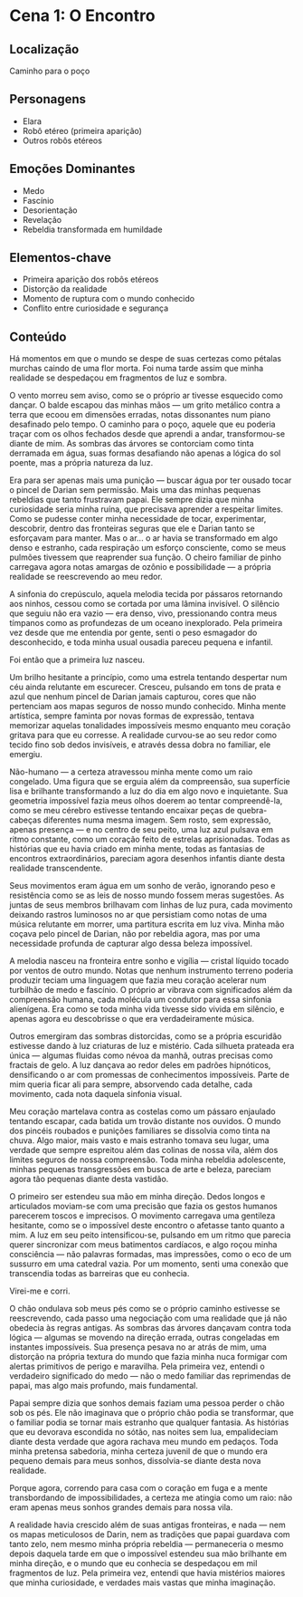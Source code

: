 # Cena 1: O Encontro

## Localização
Caminho para o poço

## Personagens
- Elara
- Robô etéreo (primeira aparição)
- Outros robôs etéreos

## Emoções Dominantes
- Medo
- Fascínio
- Desorientação
- Revelação
- Rebeldia transformada em humildade

## Elementos-chave
- Primeira aparição dos robôs etéreos
- Distorção da realidade
- Momento de ruptura com o mundo conhecido
- Conflito entre curiosidade e segurança

## Conteúdo

Há momentos em que o mundo se despe de suas certezas como pétalas murchas caindo de uma flor morta. Foi numa tarde assim que minha realidade se despedaçou em fragmentos de luz e sombra.

O vento morreu sem aviso, como se o próprio ar tivesse esquecido como dançar. O balde escapou das minhas mãos — um grito metálico contra a terra que ecoou em dimensões erradas, notas dissonantes num piano desafinado pelo tempo. O caminho para o poço, aquele que eu poderia traçar com os olhos fechados desde que aprendi a andar, transformou-se diante de mim. As sombras das árvores se contorciam como tinta derramada em água, suas formas desafiando não apenas a lógica do sol poente, mas a própria natureza da luz.

Era para ser apenas mais uma punição — buscar água por ter ousado tocar o pincel de Darian sem permissão. Mais uma das minhas pequenas rebeldias que tanto frustravam papai. Ele sempre dizia que minha curiosidade seria minha ruína, que precisava aprender a respeitar limites. Como se pudesse conter minha necessidade de tocar, experimentar, descobrir, dentro das fronteiras seguras que ele e Darian tanto se esforçavam para manter. Mas o ar... o ar havia se transformado em algo denso e estranho, cada respiração um esforço consciente, como se meus pulmões tivessem que reaprender sua função. O cheiro familiar de pinho carregava agora notas amargas de ozônio e possibilidade — a própria realidade se reescrevendo ao meu redor.

A sinfonia do crepúsculo, aquela melodia tecida por pássaros retornando aos ninhos, cessou como se cortada por uma lâmina invisível. O silêncio que seguiu não era vazio — era denso, vivo, pressionando contra meus tímpanos como as profundezas de um oceano inexplorado. Pela primeira vez desde que me entendia por gente, senti o peso esmagador do desconhecido, e toda minha usual ousadia pareceu pequena e infantil.

Foi então que a primeira luz nasceu.

Um brilho hesitante a princípio, como uma estrela tentando despertar num céu ainda relutante em escurecer. Cresceu, pulsando em tons de prata e azul que nenhum pincel de Darian jamais capturou, cores que não pertenciam aos mapas seguros de nosso mundo conhecido. Minha mente artística, sempre faminta por novas formas de expressão, tentava memorizar aquelas tonalidades impossíveis mesmo enquanto meu coração gritava para que eu corresse. A realidade curvou-se ao seu redor como tecido fino sob dedos invisíveis, e através dessa dobra no familiar, ele emergiu.

Não-humano — a certeza atravessou minha mente como um raio congelado. Uma figura que se erguia além da compreensão, sua superfície lisa e brilhante transformando a luz do dia em algo novo e inquietante. Sua geometria impossível fazia meus olhos doerem ao tentar compreendê-la, como se meu cérebro estivesse tentando encaixar peças de quebra-cabeças diferentes numa mesma imagem. Sem rosto, sem expressão, apenas presença — e no centro de seu peito, uma luz azul pulsava em ritmo constante, como um coração feito de estrelas aprisionadas. Todas as histórias que eu havia criado em minha mente, todas as fantasias de encontros extraordinários, pareciam agora desenhos infantis diante desta realidade transcendente.

Seus movimentos eram água em um sonho de verão, ignorando peso e resistência como se as leis de nosso mundo fossem meras sugestões. As juntas de seus membros brilhavam com linhas de luz pura, cada movimento deixando rastros luminosos no ar que persistiam como notas de uma música relutante em morrer, uma partitura escrita em luz viva. Minha mão coçava pelo pincel de Darian, não por rebeldia agora, mas por uma necessidade profunda de capturar algo dessa beleza impossível.

A melodia nasceu na fronteira entre sonho e vigília — cristal líquido tocado por ventos de outro mundo. Notas que nenhum instrumento terreno poderia produzir teciam uma linguagem que fazia meu coração acelerar num turbilhão de medo e fascínio. O próprio ar vibrava com significados além da compreensão humana, cada molécula um condutor para essa sinfonia alienígena. Era como se toda minha vida tivesse sido vivida em silêncio, e apenas agora eu descobrisse o que era verdadeiramente música.

Outros emergiram das sombras distorcidas, como se a própria escuridão estivesse dando à luz criaturas de luz e mistério. Cada silhueta prateada era única — algumas fluidas como névoa da manhã, outras precisas como fractais de gelo. A luz dançava ao redor deles em padrões hipnóticos, densificando o ar com promessas de conhecimentos impossíveis. Parte de mim queria ficar ali para sempre, absorvendo cada detalhe, cada movimento, cada nota daquela sinfonia visual.

Meu coração martelava contra as costelas como um pássaro enjaulado tentando escapar, cada batida um trovão distante nos ouvidos. O mundo dos pincéis roubados e punições familiares se dissolvia como tinta na chuva. Algo maior, mais vasto e mais estranho tomava seu lugar, uma verdade que sempre espreitou além das colinas de nossa vila, além dos limites seguros de nossa compreensão. Toda minha rebeldia adolescente, minhas pequenas transgressões em busca de arte e beleza, pareciam agora tão pequenas diante desta vastidão.

O primeiro ser estendeu sua mão em minha direção. Dedos longos e articulados moviam-se com uma precisão que fazia os gestos humanos parecerem toscos e imprecisos. O movimento carregava uma gentileza hesitante, como se o impossível deste encontro o afetasse tanto quanto a mim. A luz em seu peito intensificou-se, pulsando em um ritmo que parecia querer sincronizar com meus batimentos cardíacos, e algo roçou minha consciência — não palavras formadas, mas impressões, como o eco de um sussurro em uma catedral vazia. Por um momento, senti uma conexão que transcendia todas as barreiras que eu conhecia.

Virei-me e corri.

O chão ondulava sob meus pés como se o próprio caminho estivesse se reescrevendo, cada passo uma negociação com uma realidade que já não obedecia às regras antigas. As sombras das árvores dançavam contra toda lógica — algumas se movendo na direção errada, outras congeladas em instantes impossíveis. Sua presença pesava no ar atrás de mim, uma distorção na própria textura do mundo que fazia minha nuca formigar com alertas primitivos de perigo e maravilha. Pela primeira vez, entendi o verdadeiro significado do medo — não o medo familiar das reprimendas de papai, mas algo mais profundo, mais fundamental.

Papai sempre dizia que sonhos demais faziam uma pessoa perder o chão sob os pés. Ele não imaginava que o próprio chão podia se transformar, que o familiar podia se tornar mais estranho que qualquer fantasia. As histórias que eu devorava escondida no sótão, nas noites sem lua, empalideciam diante desta verdade que agora rachava meu mundo em pedaços. Toda minha pretensa sabedoria, minha certeza juvenil de que o mundo era pequeno demais para meus sonhos, dissolvia-se diante desta nova realidade.

Porque agora, correndo para casa com o coração em fuga e a mente transbordando de impossibilidades, a certeza me atingia como um raio: não eram apenas meus sonhos grandes demais para nossa vila.

A realidade havia crescido além de suas antigas fronteiras, e nada — nem os mapas meticulosos de Darin, nem as tradições que papai guardava com tanto zelo, nem mesmo minha própria rebeldia — permaneceria o mesmo depois daquela tarde em que o impossível estendeu sua mão brilhante em minha direção, e o mundo que eu conhecia se despedaçou em mil fragmentos de luz. Pela primeira vez, entendi que havia mistérios maiores que minha curiosidade, e verdades mais vastas que minha imaginação.